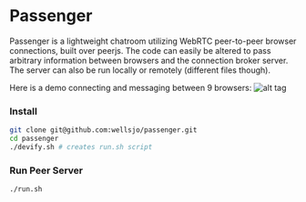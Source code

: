 Passenger
=========

Passenger is a lightweight chatroom utilizing WebRTC peer-to-peer browser connections, built over peerjs. The code can easily be altered to pass arbitrary information between browsers and the connection broker server. The server can also be run locally or remotely (different files though).

Here is a demo connecting and messaging between 9 browsers:
![alt tag](http://i.imgur.com/A7ULxhL.gif)

### Install
```bash
git clone git@github.com:wellsjo/passenger.git
cd passenger
./devify.sh # creates run.sh script
```
### Run Peer Server
```bash
./run.sh
```
